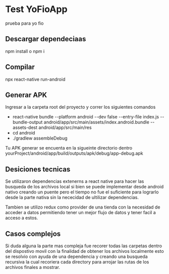 # Test YoFioApp

prueba para yo fio

## Descargar dependeciaas

npm install o npm i

## Compilar

npx react-native run-android 

## Generar APK

Ingresar a la carpeta root del proyecto y correr los siguientes comandos

- react-native bundle --platform android --dev false --entry-file index.js --bundle-output android/app/src/main/assets/index.android.bundle --assets-dest android/app/src/main/res
- cd android
- ./gradlew assembleDebug

Tu APK generar se encuenta en la sigueinte directorio dentro yourProject/android/app/build/outputs/apk/debug/app-debug.apk

## Desiciones tecnicas

Se utilizaron dependencias extenerns a react native para hacer las busqueda de los archivos local
si bien se puede implementar desde android nativo creando un puente pero el tiempo no fue el suficiente
para lograrlo desde la parte nativa sin la nececidad de ultilizar dependencias.

Tambien se utilizo redux como provider de una tienda con la necesidad de acceder a datos permitiendo 
tener un mejor flujo de datos y tener facil a acceso a estos.

## Casos complejos

Si duda alguna la parte mas compleja fue recorer todas las carpetas dentro del dispostivo movil con
la finalidad de obtener los archivos localmente esto se resolvio con ayuda de una dependencia y creando
una busqueda recursiva la cual recoriera cada directory para arrojar las rutas de los archivos finales a mostrar.
